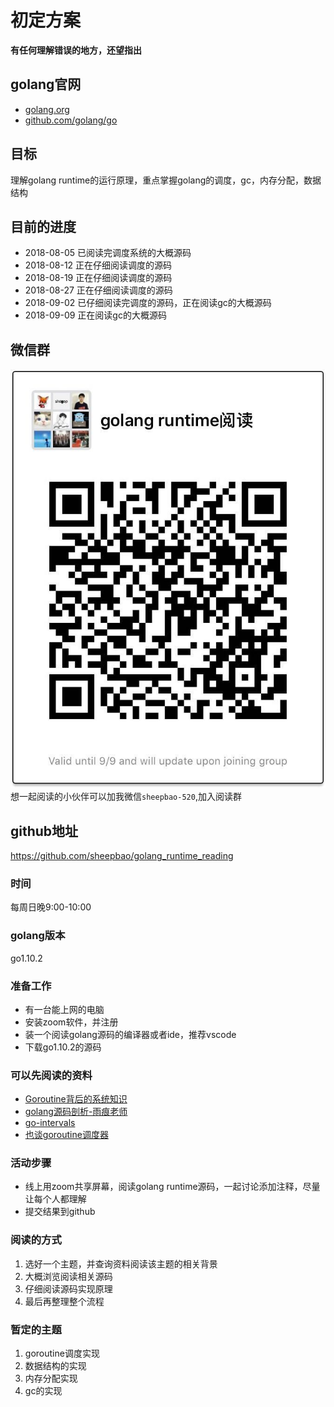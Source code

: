 # 初定方案
**有任何理解错误的地方，还望指出**

## golang官网
* [golang.org](https://golang.org)
* [github.com/golang/go](https://github.com/golang/go)

## 目标
理解golang runtime的运行原理，重点掌握golang的调度，gc，内存分配，数据结构

## 目前的进度
* 2018-08-05 已阅读完调度系统的大概源码
* 2018-08-12 正在仔细阅读调度的源码
* 2018-08-19 正在仔细阅读调度的源码
* 2018-08-27 正在仔细阅读调度的源码
* 2018-09-02 已仔细阅读完调度的源码，正在阅读gc的大概源码
* 2018-09-09 正在阅读gc的大概源码

## 微信群
![wechat](./wechat.jpeg)  
想一起阅读的小伙伴可以加我微信`sheepbao-520`,加入阅读群

## github地址
https://github.com/sheepbao/golang_runtime_reading

### 时间
每周日晚9:00-10:00

### golang版本
go1.10.2

### 准备工作
* 有一台能上网的电脑
* 安装zoom软件，并注册
* 装一个阅读golang源码的编译器或者ide，推荐vscode
* 下载go1.10.2的源码

### 可以先阅读的资料
* [Goroutine背后的系统知识](http://blog.jobbole.com/35304/)
* [golang源码剖析-雨痕老师](https://github.com/qyuhen/book)
* [go-intervals](https://github.com/teh-cmc/go-internals)
* [也谈goroutine调度器](https://tonybai.com/2017/06/23/an-intro-about-goroutine-scheduler/)

### 活动步骤
* 线上用zoom共享屏幕，阅读golang runtime源码，一起讨论添加注释，尽量让每个人都理解
* 提交结果到github

### 阅读的方式
1. 选好一个主题，并查询资料阅读该主题的相关背景
2. 大概浏览阅读相关源码
3. 仔细阅读源码实现原理
4. 最后再整理整个流程

### 暂定的主题
1. goroutine调度实现
2. 数据结构的实现
3. 内存分配实现
4. gc的实现

